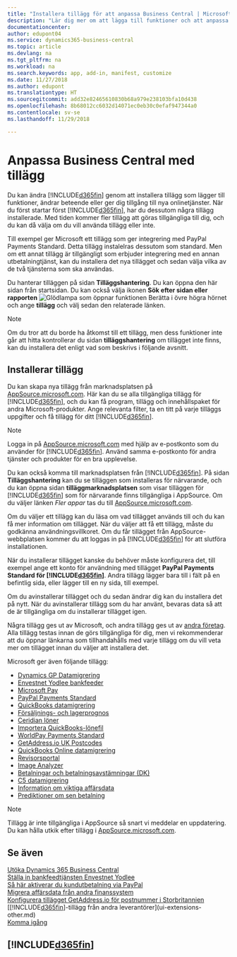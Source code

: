 ```yaml
---
title: "Installera tillägg för att anpassa Business Central | Microsoft Docs"
description: "Lär dig mer om att lägga till funktioner och att anpassa Business Central genom att installera tillägg."
documentationcenter: 
author: edupont04
ms.service: dynamics365-business-central
ms.topic: article
ms.devlang: na
ms.tgt_pltfrm: na
ms.workload: na
ms.search.keywords: app, add-in, manifest, customize
ms.date: 11/27/2018
ms.author: edupont
ms.translationtype: HT
ms.sourcegitcommit: add32e82465610830b68a979e238103bfa10d438
ms.openlocfilehash: 8b68012cc6032d14071ec0eb30c0efaf947344a0
ms.contentlocale: sv-se
ms.lasthandoff: 11/29/2018

---
```

# <a name="customizing-business-central-using-extensions"></a>Anpassa Business Central med tillägg
Du kan ändra [!INCLUDE[d365fin](includes/d365fin_md.md)] genom att installera tillägg som lägger till funktioner, ändrar beteende eller ger dig tillgång till nya onlinetjänster.
När du först startar först [!INCLUDE[d365fin](includes/d365fin_md.md)], har du dessutom några tillägg installerade. Med tiden kommer fler tillägg att göras tillgängliga till dig, och du kan då välja om du vill använda tillägg eller inte.

Till exempel ger Microsoft ett tillägg som ger integrering med PayPal Payments Standard. Detta tillägg instalelras dessutom som standard.
Men om ett annat tillägg är tillgängligt som erbjuder integrering med en annan utbetalningtjänst, kan du installera det nya tillägget och sedan välja vilka av de två tjänsterna som ska användas.  

Du hanterar tilläggen på sidan **Tilläggshantering**. Du kan öppna den här sidan från startsidan. Du kan också välja ikonen **Sök efter sidan eller rapporten** ![Glödlampa som öppnar funktionen Berätta](media/ui-search/search_small.png "Berätta vad du vill göra") i övre högra hörnet och ange **tillägg** och välj sedan den relaterade länken.  

> [!NOTE]  
>   Om du tror att du borde ha åtkomst till ett tillägg, men dess funktioner inte går att hitta kontrollerar du sidan **tilläggshantering** om tillägget inte finns, kan du installera det enligt vad som beskrivs i följande avsnitt.  

## <a name="installing-an-extension"></a>Installerar tillägg
Du kan skapa nya tillägg från marknadsplatsen på [AppSource.microsoft.com](https://appsource.microsoft.com/en-us/marketplace/apps?src=dynamics365website&product=dynamics-365-business-central). Här kan du se alla tillgängliga tillägg för [!INCLUDE[d365fin](includes/d365fin_md.md)], och du kan få program, tillägg och innehållspaket för andra Microsoft-produkter. Ange relevanta filter, ta en titt på varje tilläggs uppgifter och få tillägg för ditt [!INCLUDE[d365fin](includes/d365fin_md.md)].  
> [!NOTE]  
>   Logga in på [AppSource.microsoft.com](https://appsource.microsoft.com/) med hjälp av e-postkonto som du använder för [!INCLUDE[d365fin](includes/d365fin_md.md)]. Använd samma e-postkonto för andra tjänster och produkter för en bra upplevelse.  

Du kan också komma till marknadsplatsen från [!INCLUDE[d365fin](includes/d365fin_md.md)]. På sidan **Tilläggshantering** kan du se tilläggen som installeras för närvarande, och du kan öppna sidan **tilläggmarknadsplatsen** som visar tilläggen för [!INCLUDE[d365fin](includes/d365fin_md.md)] som för närvarande finns tillgängliga i AppSource. Om du väljer länken *Fler appar* tas du till [AppSource.microsoft.com](https://appsource.microsoft.com/en-us/marketplace/apps?product=dynamics-365%3Bdynamics-365-for-financials&page=1).  

Om du väljer ett tillägg kan du läsa om vad tillägget används till och du kan få mer information om tillägget. När du väljer att få ett tillägg, måste du godkänna användningsvillkoret. Om du får tillägget från AppSource-webbplatsen kommer du att loggas in på [!INCLUDE[d365fin](includes/d365fin_md.md)] för att slutföra installationen.  

När du installerar tillägget kanske du behöver måste konfigurera det, till exempel ange ett konto för användning med tillägget **PayPal Payments Standard för [!INCLUDE[d365fin](includes/d365fin_md.md)]**.
Andra tillägg lägger bara till i fält på en befintlig sida, eller lägger till en ny sida, till exempel.   

Om du avinstallerar tillägget och du sedan ändrar dig kan du installera det på nytt. När du avinstallerar tillägg som du har använt, bevaras data så att de är tillgängliga om du installerar tillägget igen.  

Några tillägg ges ut av Microsoft, och andra tillägg ges ut av [andra företag](ui-extensions-other.md). Alla tillägg testas innan de görs tillgängliga för dig, men vi rekommenderar att du öppnar länkarna som tillhandahålls med varje tillägg om du vill veta mer om tillägget innan du väljer att installera det.  

Microsoft ger även följande tillägg:  

* [Dynamics GP Datamigrering](ui-extensions-dynamicsgp-data-migration.md)  
* [Envestnet Yodlee bankfeeder](ui-extensions-yodlee-bank-feeds.md)  
* [Microsoft Pay](ui-extensions-microsoft-pay-payments.md)  
* [PayPal Payments Standard](ui-extensions-paypal-payments-standard.md)  
* [QuickBooks datamigrering](ui-extensions-quickbooks-data-migration.md)  
* [Försäljnings- och lagerprognos](ui-extensions-sales-forecast.md)  
* [Ceridian löner](ui-extensions-ceridian-payroll.md)  
* [Importera QuickBooks-lönefil](ui-extensions-quickbooks-payroll.md)  
* [WorldPay Payments Standard](ui-extensions-worldpay-payments-standard.md)  
* [GetAddress.io UK Postcodes](ui-extensions-getaddressio.md)  
* [QuickBooks Online datamigrering](ui-extensions-quickbooks-online-data-migration.md)  
* [Revisorsportal](ui-extensions-accountant-portal.md)  
* [Image Analyzer](ui-extensions-image-analyzer.md)  
* [Betalningar och betalningsavstämningar (DK)](ui-extensions-payments-reconciliation-formats-dk.md)  
* [C5 datamigrering](ui-extensions-c5-data-migration.md)  
* [Information om viktiga affärsdata](ui-extensions-essential-business-insights.md)  
* [Prediktioner om sen betalning](ui-extensions-late-payment-prediction.md  )

> [!NOTE]  
>  Tillägg är inte tillgängliga i AppSource så snart vi meddelar en uppdatering. Du kan hålla utkik efter tillägg i [AppSource.microsoft.com](https://appsource.microsoft.com/en-us/marketplace/apps?product=dynamics-365%3Bdynamics-365-for-financials&page=1).

## <a name="see-also"></a>Se även
[Utöka Dynamics 365 Business Central](about-develop-extensions.md)  
[Ställa in bankfeedtjänsten Envestnet Yodlee](bank-how-setup-bank-statement-service.md)  
[Så här aktiverar du kundutbetalning via PayPal](sales-how-enable-payment-service-extensions.md)  
[Migrera affärsdata från andra finanssystem](across-import-data-configuration-packages.md)  
[Konfigurera tillägget GetAddress.io för postnummer i Storbritannien](LocalFunctionality/UnitedKingdom/uk-setup-postal-code-service.md)  
[[!INCLUDE[d365fin](includes/d365fin_md.md)]-tillägg från andra leverantörer](ui-extensions-other.md)  
[Komma igång](product-get-started.md)  

## [!INCLUDE[d365fin](includes/free_trial_md.md)]  

